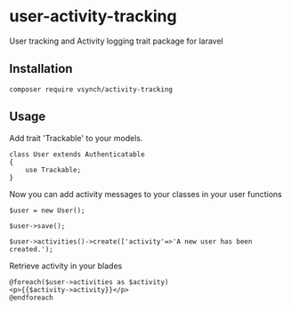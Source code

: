 # user-activity-tracking
User tracking and Activity logging trait package for laravel

## Installation
```
composer require vsynch/activity-tracking
```

## Usage
Add trait 'Trackable' to your models.
```
class User extends Authenticatable
{
    use Trackable;
}
```
Now you can add activity messages to your classes in your user functions
```
$user = new User();

$user->save();

$user->activities()->create(['activity'=>'A new user has been created.');

```
Retrieve activity in your blades
```
@foreach($user->activities as $activity)
<p>{{$activity->activity}}</p>
@endforeach
```
